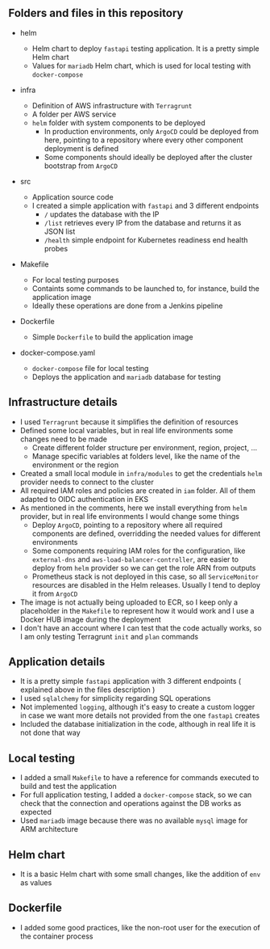 
## Folders and files in this repository

- helm
  - Helm chart to deploy `fastapi` testing application. It is a pretty simple Helm chart
  - Values for `mariadb` Helm chart, which is used for local testing with `docker-compose`

- infra
  - Definition of AWS infrastructure with `Terragrunt`
  - A folder per AWS service
  - `helm` folder with system components to be deployed
    - In production environments, only `ArgoCD` could be deployed from here, pointing to a repository where every other component deployment is defined
    - Some components should ideally be deployed after the cluster bootstrap from `ArgoCD`

- src
  - Application source code
  - I created a simple application with `fastapi` and 3 different endpoints
    - `/` updates the database with the IP
    - `/list` retrieves every IP from the database and returns it as JSON list
    - `/health` simple endpoint for Kubernetes readiness end health probes

- Makefile
  - For local testing purposes
  - Containts some commands to be launched to, for instance, build the application image
  - Ideally these operations are done from a Jenkins pipeline

- Dockerfile
  - Simple `Dockerfile` to build the application image

- docker-compose.yaml
  - `docker-compose` file for local testing
  - Deploys the application and `mariadb` database for testing


## Infrastructure details

- I used `Terragrunt` because it simplifies the definition of resources
- Defined some local variables, but in real life environments some changes need to be made
  - Create different folder structure per environment, region, project, ...
  - Manage specific variables at folders level, like the name of the environment or the region
- Created a small local module in `infra/modules` to get the credentials `helm` provider needs to connect to the cluster
- All required IAM roles and policies are created in `iam` folder. All of them adapted to OIDC authentication in EKS
- As mentioned in the comments, here we install everything from `helm` provider, but in real life environments I would change some things
  - Deploy `ArgoCD`, pointing to a repository where all required components are defined, overridding the needed values for different environments
  - Some components requiring IAM roles for the configuration, like `external-dns` and `aws-load-balancer-controller`, are easier to deploy from `helm` provider so we can get the role ARN from outputs
  - Prometheus stack is not deployed in this case, so all `ServiceMonitor` resources are disabled in the Helm releases. Usually I tend to deploy it from `ArgoCD`
- The image is not actually being uploaded to ECR, so I keep only a placeholder in the `Makefile` to represent how it would work and I use a Docker HUB image during the deployment
- I don't have an account where I can test that the code actually works, so I am only testing Terragrunt `init` and `plan` commands

## Application details

- It is a pretty simple `fastapi` application with 3 different endpoints ( explained above in the files description )
- I used `sqlalchemy` for simplicity regarding SQL operations
- Not implemented `logging`, although it's easy to create a custom logger in case we want more details not provided from the one `fastapì` creates
- Included the database initialization in the code, although in real life it is not done that way

## Local testing

- I added a small `Makefile` to have a reference for commands executed to build and test the application
- For full application testing, I added a `docker-compose` stack, so we can check that the connection and operations against the DB works as expected
- Used `mariadb` image because there was no available `mysql` image for ARM architecture

## Helm chart

- It is a basic Helm chart with some small changes, like the addition of `env` as values

## Dockerfile

- I added some good practices, like the non-root user for the execution of the container process

